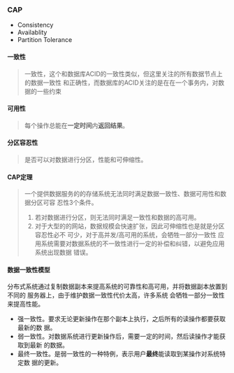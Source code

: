 ### CAP
- Consistency
- Availablity
- Partition Tolerance

#### 一致性
> 一致性，这个和数据库ACID的一致性类似，但这里关注的所有数据节点上的数据一致性
和正确性，而数据库的ACID关注的是在在一个事务内，对数据的一些约束

#### 可用性
> 每个操作总能在**一定时间**内**返回结果**。

#### 分区容忍性
> 是否可以对数据进行分区，性能和可伸缩性。

#### CAP定理
> 一个提供数据服务的的存储系统无法同时满足数据一致性、数据可用性和数据分区可容
忍性3个条件。
> 1. 若对数据进行分区，则无法同时满足一致性和数据的高可用。
> 1. 对于大型的的网站，数据规模会快速扩张，因此可伸缩性也是就是分区容忍性必不
可少，对于高并发/高可用的系统，会牺牲一部分一致性
> 应用系统需要对数据系统的不一致性进行一定的补偿和纠错，以避免应用系统出现数据
错误。

#### 数据一致性模型
分布式系统通过复制数据副本来提高系统的可靠性和高可用，并将数据副本放置到不同的
服务器上，由于维护数据一致性代价太高，许多系统
会牺牲一部分一致性来提高性能。
- 强一致性。要求无论更新操作在那个副本上执行，之后所有的读操作都要获取最新的数
据。
- 弱一致性。对数据系统进行更新操作后，需要一定的时间，然后读操作才能获取到最新
的数据。
- 最终一致性。是弱一致性的一种特例，表示用户**最终**能读取到某操作对系统特定数
据的更新。








